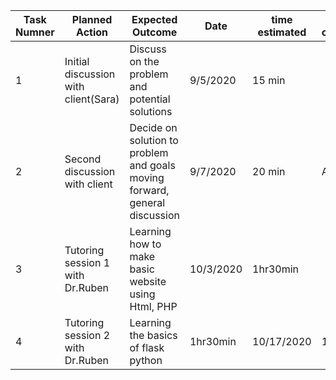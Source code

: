 
|Task Numner| Planned Action | Expected Outcome | Date | time estimated |Target completion | Criteria |
|-----------|---------------|----------------|--------------|-----------------|--------|-----|
|     1     |Initial discussion with client(Sara)|Discuss on the problem and potential solutions|9/5/2020|15 min||A|
|     2     |Second discussion with client| Decide on solution to problem and goals moving forward, general discussion|9/7/2020|20 min|A|
|     3     |Tutoring session 1 with Dr.Ruben|Learning how to make basic website using Html, PHP|10/3/2020|1hr30min|||
|     4     |Tutoring session 2 with Dr.Ruben|Learning the basics of flask python|1hr30min |10/17/2020|1hr30min||






